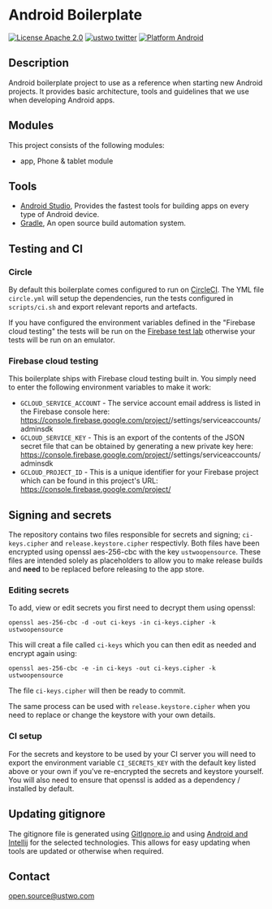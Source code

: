 # Android Boilerplate
[![License Apache 2.0](https://img.shields.io/badge/license-Apache%202.0-green.svg)](https://github.com/ustwo/android-boilerplate/blob/master/LICENSE.md)
[![ustwo twitter](https://img.shields.io/badge/twitter-@ustwo-blue.svg)](http://twitter.com/ustwo)
[![Platform Android](https://img.shields.io/badge/platform-Android-blue.svg)](https://www.android.com)

## Description
Android boilerplate project to use as a reference when starting new Android projects. It provides basic architecture, tools and guidelines that we use when developing Android apps.

## Modules
This project consists of the following modules:

- app, Phone & tablet module

## Tools
* [Android Studio](https://developer.android.com/studio/index.html), Provides the fastest tools for building apps on every type of Android device.
* [Gradle](https://gradle.org/), An open source build automation system.

## Testing and CI

### Circle
By default this boilerplate comes configured to run on [CircleCI](circleci.com). The YML file `circle.yml` will setup the dependencies, run the tests configured in `scripts/ci.sh` and export relevant reports and artefacts.

If you have configured the environment variables defined in the "Firebase cloud testing" the tests will be run on the [Firebase test lab](https://firebase.google.com/docs/test-lab/) otherwise your tests will be run on an emulator.

### Firebase cloud testing
This boilerplate ships with Firebase cloud testing built in. You simply need to enter the following environment variables to make it work:

- `GCLOUD_SERVICE_ACCOUNT` - The service account email address is listed in the Firebase console here: https://console.firebase.google.com/project/<projectId>/settings/serviceaccounts/adminsdk
- `GCLOUD_SERVICE_KEY` - This is an export of the contents of the JSON secret file that can be obtained by generating a new private key here: https://console.firebase.google.com/project/<projectId>/settings/serviceaccounts/adminsdk
- `GCLOUD_PROJECT_ID` - This is a unique identifier for your Firebase project which can be found in this project's URL: https://console.firebase.google.com/project/<projectId>

## Signing and secrets
The repository contains two files responsible for secrets and signing; `ci-keys.cipher` and `release.keystore.cipher` respectivly. Both files have been encrypted using openssl aes-256-cbc with the key `ustwoopensource`. These files are intended solely as placeholders to allow you to make release builds and **need** to be replaced before releasing to the app store.

### Editing secrets
To add, view or edit secrets you first need to decrypt them using openssl:
```
openssl aes-256-cbc -d -out ci-keys -in ci-keys.cipher -k ustwoopensource
```

This will creat a file called `ci-keys` which you can then edit as needed and encrypt again using:
```
openssl aes-256-cbc -e -in ci-keys -out ci-keys.cipher -k ustwoopensource
```

The file `ci-keys.cipher` will then be ready to commit.

The same process can be used with `release.keystore.cipher` when you need to replace or change the keystore with your own details.

### CI setup
For the secrets and keystore to be used by your CI server you will need to export the environment variable `CI_SECRETS_KEY` with the default key listed above or your own if you've re-encrypted the secrets and keystore yourself. You will also need to ensure that openssl is added as a dependency / installed by default.

## Updating gitignore
The gitignore file is generated using [GitIgnore.io](https://gitignore.io) and using [Android and Intellij](https://www.gitignore.io/api/android,intellij) for the selected technologies. This allows for easy updating when tools are updated or otherwise when required.

## Contact
[open.source@ustwo.com](mailto:open.source@ustwo.com)
